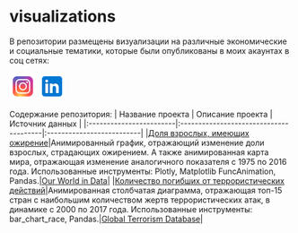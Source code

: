 # visualizations
В репозитории размещены визуализации на различные экономические и социальные тематики, которые были опубликованы в моих акаунтах в соц сетях:

[![Instagram Badge](https://github.com/AnnaTarassyuk/AnnaTarassyuk/blob/main/icons8-instagram-48.png?raw=true)](https://www.instagram.com/anna.tarassyuk/) 
[![LinkedIn Badge](https://github.com/AnnaTarassyuk/AnnaTarassyuk/blob/main/icons8-%D0%BB%D0%B8%D0%BD%D0%BA%D0%B5%D0%B4%D0%B8%D0%BD-48.png?raw=true)](https://www.linkedin.com/in/anna-tarassyuk/)

Содержание репозитория:
|     Название проекта    |          Описание проекта              |   Источник данных         |
|:------------------------|:---------------------------------------|:--------------------------|
|[Доля взрослых, имеющих ожирение](https://github.com/AnnaTarassyuk/visualizations/tree/main/terrorism_rate)|Анимированный график, отражающий изменение доли взрослых, страдающих ожирением. А также анимированная карта мира, отражающая изменение аналогичного показателя с 1975 по 2016 года. Использованные инструменты: Plotly, Matplotlib FuncAnimation, Pandas.|[Our World in Data](https://ourworldindata.org/grapher/share-of-adults-defined-as-obese)|
|[Количество погибших от террористических действий](https://github.com/AnnaTarassyuk/visualizations/tree/main/terrorism_rate)|Анимированная столбчатая диаграмма, отражающая топ-15 стран с наибольшим количеством жертв террористических атак, в динамике с 2000 по 2017 года.   Использованные инструменты: bar_chart_race, Pandas.|[Global Terrorism Database](https://www.start.umd.edu/gtd/analysis/)|
